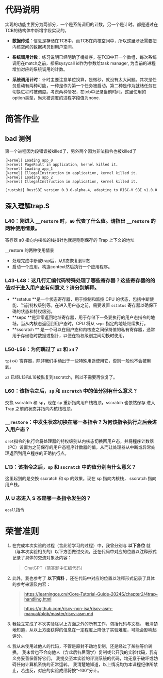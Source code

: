 # 代码说明

实现的功能主要分为两部分，一个是系统调用的计数，另一个是计时。都是通过在TCB的结构体中新增字段实现的。

- **数据传递**：信息是存储在TCB中，而TCB在内核空间中，所以这里涉及需要把内核空间的数据拷贝到用户空间。

- **系统调用计数**：练习说明已经明确了桶排序，在TCB中开一个数组，每次系统调用在match之前，都把sysycall id作为参数给task manager, 为当前的进程增加对应的系统调用的计数。

- **系统调用计时**：计时主要注意单位换算，是微秒，就没有太大问题。其次是任务启动有两种可能，一种是作为第一个任务被启动，第二种是作为就绪任务在切换进程时被调度。考虑两种情况，在tcb中记录当前时间。这里使用的option类型，尚未被调度的进程字段值为none.

# 简答作业

## bad 测例

第一个进程因为段错误被killed了，另外两个因为非法指令也被killed了

```shell	
[kernel] Loading app_0
[kernel] PageFault in application, kernel killed it.
[kernel] Loading app_1
[kernel] IllegalInstruction in application, kernel killed it.
[kernel] Loading app_2
[kernel] IllegalInstruction in application, kernel killed it.
```

```shell
[rustsbi] RustSBI version 0.3.0-alpha.4, adapting to RISC-V SBI v1.0.0
```

## 深入理解trap.S

### L40：刚进入 `__restore` 时，`a0` 代表了什么值。请指出 `__restore` 的两种使用情景。

寄存器 a0 指向内核栈的栈指针也就是刚刚保存的 Trap 上下文的地址

__restore 的两种使用情景

- 处理完成中断或trap后，从S态恢复到U态
- 启动一个应用。构造context然后执行一个应用程序。

### L43-L48：这几行汇编代码特殊处理了哪些寄存器？这些寄存器的的值对于进入用户态有何意义？请分别解释。

- **sstatus **是一个状态寄存器，用于控制和监控 CPU 的状态，包括中断使能、当前特权级别等。在进入用户态之前，需要设置 `sstatus` 寄存器以确保正确的状态和特权级别。
- **sepc **是异常返回地址寄存器，用于存储下一条要执行的用户态指令的地址。当从内核态返回到用户态时，CPU 将从 `sepc` 指定的地址继续执行。
- **sscratch ** 是一个可以在用户态和内核态之间保持值的私有寄存器，通常用于存储临时数据或指针，以便在特权级别之间切换时使用。

### L50-L56：为何跳过了 `x2` 和 `x4`？

 `tp(x4)` 寄存器，除非我们手动出于一些特殊用途使用它，否则一般也不会被用到。

`x2` 已经L13和L16被恢复到sscratch，所以不需要再恢复了。

### L60：该指令之后，`sp` 和 `sscratch` 中的值分别有什么意义？

交换 sscratch 和 sp，现在 sp 重新指向用户栈栈顶，sscratch 也依然保存 进入 Trap 之前的状态并指向内核栈栈顶。

### `__restore`：中发生状态切换在哪一条指令？为何该指令执行之后会进入用户态？

`sret`指令的执行会将处理器的特权级别从内核态切换回用户态，并将程序计数器（PC）设置为之前保存的用户态程序计数器的值，从而让处理器从中断或异常处理返回到用户程序的正确执行点。

### L13：该指令之后，`sp` 和 `sscratch` 中的值分别有什么意义？

这里起到的是交换 sscratch 和 sp 的效果。现在 sp 指向内核栈， sscratch 指向用户栈。

###  从 U 态进入 S 态是哪一条指令发生的？

`ecall`指令

# 荣誉准则

1. 在完成本次实验的过程（含此前学习的过程）中，我曾分别与 **以下各位** 就（与本次实验相关的）以下方面做过交流，还在代码中对应的位置以注释形式记录了具体的交流对象及内容：

   > ChatGPT（简答题中汇编代码）

2. 此外，我也参考了 **以下资料** ，还在代码中对应的位置以注释形式记录了具体的参考来源及内容：

   > https://learningos.cn/rCore-Tutorial-Guide-2024S/chapter2/4trap-handling.html
   >
   > https://github.com/riscv-non-isa/riscv-asm-manual/blob/master/riscv-asm.md

3. 我独立完成了本次实验除以上方面之外的所有工作，包括代码与文档。 我清楚地知道，从以上方面获得的信息在一定程度上降低了实验难度，可能会影响起评分。

4. 我从未使用过他人的代码，不管是原封不动地复制，还是经过了某些等价转换。 我未曾也不会向他人（含此后各届同学）复制或公开我的实验代码，我有义务妥善保管好它们。 我提交至本实验的评测系统的代码，均无意于破坏或妨碍任何计算机系统的正常运转。 我清楚地知道，以上情况均为本课程纪律所禁止，若违反，对应的实验成绩将按“-100”分计。
